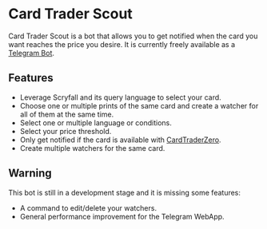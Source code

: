 # Card Trader Scout

 Card Trader Scout is a bot that allows you to get notified when the card you want reaches the price you desire.
 It is currently freely available as a [Telegram Bot](https://t.me/CardTraderScoutBot).
 
## Features
- Leverage Scryfall and its query language to select your card.
- Choose one or multiple prints of the same card and create a watcher for all of them at the same time.
- Select one or multiple language or conditions.
- Select your price threshold.
- Only get notified if the card is available with [CardTraderZero](https://www.cardtrader.com/pages/zero).
- Create multiple watchers for the same card.

## Warning 
This bot is still in a development stage and it is missing some features:
- A command to edit/delete your watchers.
- General performance improvement for the Telegram WebApp.
